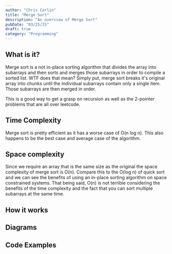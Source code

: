 ```yaml
---
author: "Chris Carlin"
title: "Merge Sort"
description: "An overview of Merge Sort"
pubDate: "03/25/25"
draft: true
category: "Programming"
---
```


## What is it?

Merge sort is a not in-place sorting algorithm that divides the array into subarrays and then sorts and merges those subarrays in order to compile a sorted list. WTF does that mean?
Simply put, merge sort breaks it's original array into chunks until the individual subarrays contain only a single item. Those subarrays are then merged in order.

This is a good way to get a grasp on recursion as well as the 2-pointer problems that are all over leetcode.

## Time Complexity

Merge sort is pretty efficient as it has a worse case of O(n log n). This also happens to be the best case and average case of the algorithm.

## Space complexity

Since we require an array that is the same size as the original the space complexity of merge sort is O(n). 
Compare this to the O(log n) of quick sort and we can see the benefits of using an in-place sorting algorithm on space constrained systems. 
That being said, O(n) is not terrible considering the benefits of the time complexity and the fact that you can sort multiple subarrays at the same time. 

## How it works

## Diagrams

## Code Examples
